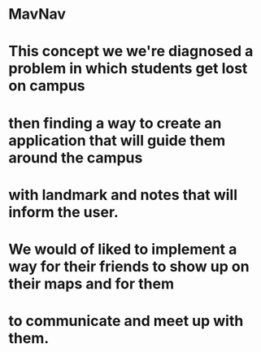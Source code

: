 # MavNav
# This concept we we're diagnosed a problem in which students get lost on campus
# then finding a way to create an application that will guide them around the campus
# with landmark and notes that will inform the user.
# We would of liked to implement a way for their friends to show up on their maps and for them
# to communicate and meet up with them. 
